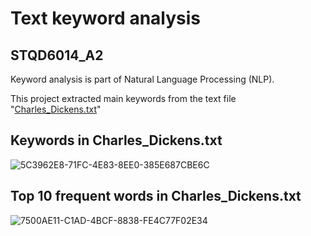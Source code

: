 # Text keyword analysis

## STQD6014_A2
Keyword analysis is part of Natural Language Processing (NLP).

This project extracted main keywords from the text file "[Charles_Dickens.txt](Charles_Dickens.txt)"

## Keywords in Charles_Dickens.txt

![5C3962E8-71FC-4E83-8EE0-385E687CBE6C](https://github.com/user-attachments/assets/64178897-3abf-44a9-8447-7fa8fffbe0e3)


## Top 10 frequent words in Charles_Dickens.txt

![7500AE11-C1AD-4BCF-8838-FE4C77F02E34](https://github.com/user-attachments/assets/74c905d3-ba2d-4ceb-b6fd-e768b04c8962)
